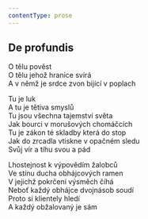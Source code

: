 ```yaml
---
contentType: prose
---
```


## De profundis

O tělu pověst  
O tělu jehož hranice svírá  
A v němž je srdce zvon bijící v poplach

Tu je luk  
A tu je tětiva smyslů  
Tu jsou všechna tajemství světa  
Jak bourci v morušových chomáčcích  
Tu je zákon té skladby která do stop  
Jak do zrcadla vtiskne v opačném sledu  
Svůj vír a tíhu svou a pád

Lhostejnost k výpovědím žalobců  
Ve stínu ducha obhájcových ramen  
V jejichž pokrčení výsměch číhá  
Neboť každý obhájce dvojnásob soudí  
Proto si klientely hledí  
A každý obžalovaný je sám
